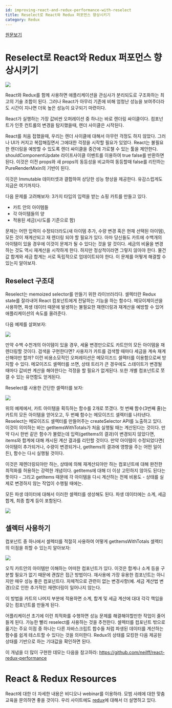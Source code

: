 ```yaml
---
id: improving-react-and-redux-performance-with-reselect
title: Reselect로 React와 Redux 퍼포먼스 향상시키기
category: Redux
---
```

[원문보기](http://blog.rangle.io/react-and-redux-performance-with-reselect/)

# Reselect로 React와 Redux 퍼포먼스 향상시키기

![](http://blog.rangle.io/content/images/2016/06/neil-fenton-memoization-1.gif)

React와 Redux를 함께 사용하면 애플리케이션을 관심사가 분리되도로 구조화하는 최고의 기술 조합이 된다. 그러나 React가 아무리 기존에 비해 엄청난 성능을 보여주더라도 시간이 지나면 더욱 높은 성능이 요구되기 마련이다.

React가 실행하는 가장 값비싼 오퍼레이션 중 하나는 바로 렌더링 싸이클이다. 컴포넌트가 인풋 컨트롤의 변경을 탐지했을때, 렌더 사이클은 시작된다.

React를 처음 접했을때, 우리는 렌더 사이클에 대해서 아무런 걱정도 하지 않았다. 그러나 UI가 커지고 복잡해짐면서 그에대한 걱정을 시작할 필요가 있었다. React는 불필요한 렌더링을 예방할 수 있도록 렌더 싸이클을 중간에 가로챌 수 있는 툴을 제안한다. shouldComponentUpdate 라이프사이클 이벤트를 이용하여 true false를 반환하면 된다. 이것은 이전 props와 새 props의 동등성을 비교하여 동등할때 false를 리턴하는 PureRenderMixin의 기반이 된다.

이것은 Immutable 데이터셋과 결합하여 상당한 성능 향상을 제공한다. 유감스럽게도 지금은 여기까지다.

다음 문제를 고려해보자: 3가지 타입의 입력을 받는 쇼핑 카트를 만들고 있다.

- 카트 안의 아이템들
- 각 아이템들의 양
- 적용된 세금(시/도를 기준으로 함)

문제는 어떤 입력이 수정되더라도(새 아이템 추가, 수량 변경 혹은 현재 선택된 아이템), 모든 것이 재계산되고 재 렌더링 되야 할 필요가 있다. 아마 당신들도 카트에 수백개의 아이템이 있을 경우에 이것이 문제가 될 수 있다는 것을 알 것이다. 세금의 비율을 변경하는 것도 역시 재계산을 시작하게 한다. 하지만 정상적이라면 그렇지 않아야 한다. 물건값 합계와 세금 합계는 서로 독립적으로 업데이트되야 한다. 이 문제를 어떻게 해결할 수 있는지 알아보자.

## Reselect 구조대

Reselect는 memoized selector를 만들기 위한 라이브러리다. 셀렉터란 Redux state를 잘라내어 React 컴포넌트에게 전달하는 기능을 하는 함수다. 메모이제이션을 사용하면, 파생 데이터 때문에 발생하는 불필요한 재렌더링과 재계산을 예방할 수 있어 애플리케이션의 속도를 올려준다.

다음 예제를 살펴보자:

![](http://blog.rangle.io/content/images/2016/06/image00-1.png)

만약 수백 수천개의 아이템이 있을 경우, 세율 변경만으로도 카트안의 모든 아이템을 재렌더링할 것이다. 검색을 구현한다면? 사용자가 카트를 검색할 때마다 세금을 계속 재계산해야만 할까? 이런 비용소모적인 오퍼레이션은 메모이즈드 셀렉터를 이용함으로써 방지할 수 있다. 메모이즈드 셀렉터를 쓰면, 상태 트리가 큰 경우에도 스테이트가 변경될 때마다 값비싼 계산을 해야한다는 걱정을 할 필요가 없게된다. 또한 개별 컴포넌트로 쪼갤 수 있는 유연함도 얻게된다.

Reselect를 사용한 간단한 셀렉터를 보자:

![](http://blog.rangle.io/content/images/2016/06/image03-1.png)

위의 예제에서, 카트 아이템을 획득하는 함수를 2개로 쪼갰다. 첫 번째 함수(3번째 줄)는 카트의 모든 아이템을 얻어오고, 두 번째 함수는 메모이즈드 셀렉터를 나타낸다. Reselect는 메모이즈드 셀렉터를 만들어주는 createSelector API를 노출하고 있다. 이것이 의미하는 바는 getItemsWithTotals가 처음 실행될 때는 계산된다는 것이다. 만약 다시 한번 같은 함수가 불렸는데 입력(getItems의 결과)이 변경되지 않았다면, items와 합계에 대해 캐시된 계산 결과를 리턴할 것이다. 만약 아이템이 수정되었다면( 아이템이 추가되거나, 수량이 변경되거나, getItems의 결과에 영향을 주는 어떤 일이든), 함수는 다시 실행될 것이다.

이것은 재렌더링되야만 하는, 상태에 의해 재계산되야만 하는 컴포넌트에 대해 완전한 최적화를 허용하는 강력한 개념이다. getItems에 대해 더 이상 고민하지 않아도 된다는 뜻이다 - 그리고 getItems 때문에 각 아이템을 다시 계산하는 전체 비용도 - 상태를 실제로 변경하지 않는 작업이 수행될 때에는.

모든 파생 데이터에 대해서 이러한 셀렉터를 생성해도 된다. 파생 데이터에는 소계, 세금 합계, 최종 합계 등이 포함된다.

![](http://blog.rangle.io/content/images/2016/06/image01-1.png)

## 셀렉터 사용하기

컴포넌트 중 하나에서 셀렉터를 적절히 사용하여 어떻게 getItemsWithTotals 셀렉터의 이점을 취할 수 있는지 알아보자:

![](http://blog.rangle.io/content/images/2016/06/image02-1.png)

오직 카트안의 아이템만 이해하는 어떠한 컴포넌트가 있다. 이것은 합계나 소계 등을 구분할 필요가 없기 때문에 괜찮은 접근 방법이다. 재사용에 가장 유용한 컴포넌트는 아니지만 매우 성능 좋은 컴포넌트다. 자체적으로 관련이 없는 변경사항(예. 세금 계산법 변경)으로 인한 추가적인 재렌더링이 일어나지 않는다.

이 방법을 카트의 나머지 부분에 적용하면 소계, 합계 및 세금 계산에 대대 각각 책임을 갖는 컴포넌트를 만들게 된다.

어플리케이션 초기에 이런 최적화를 수행하면 성능 문제를 해결해야할만한 작업이 줄어들게 된다. 가능한 빨리 reselect를 사용하는 것을 추천한다. 셀렉터를 컴포넌트 밖으로 옮기는 주요 이점 중 하나는 다른 자바스크립트 합수들 처럼 파생된 데이터를 계산하는 함수를 쉽게 테스트할 수 있다는 것을 의미한다. Redux의 상태를 모킹한 다음 제공된 상태를 기반으로 하는 기대값을 확인하면 된다.

이 개념을 더 많이 구현한 데모는 다음을 참고하라:
 https://github.com/neilff/react-redux-performance

# React & Redux Resources

React에 대한 더 자세한 내용은 비디오나 webinar를 이용하라. 모범 사례에 대한 맞춤 교육을 문의하면 좋을 것이다. 우리 사이트에도 [redux](http://rangle.io/resources/tags/redux/)에 대해서 더 설명하고 있다.
